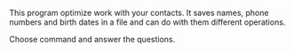 This program optimize work with your contacts. It saves names, phone numbers and birth dates in a file and can do with them different operations.

Choose command and answer the questions.
